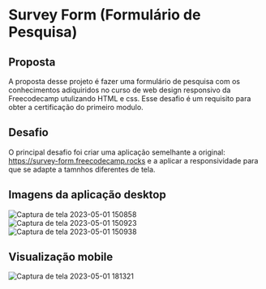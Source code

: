 # Survey Form (Formulário de Pesquisa)

## Proposta
A proposta desse projeto é fazer uma formulário de pesquisa com os conhecimentos adiquiridos no curso de web design responsivo da Freecodecamp utulizando HTML e css. Esse desafio é um requisito para obter a certificação do primeiro modulo.

## Desafio
O principal desafio foi criar uma aplicação semelhante a original: https://survey-form.freecodecamp.rocks e a aplicar a responsividade para que se adapte a tamnhos diferentes de tela.

## Imagens da aplicação desktop
![Captura de tela 2023-05-01 150858](https://user-images.githubusercontent.com/112333883/235531955-19fb5078-23c7-4ca5-b0f2-ea362728f5a0.png)
![Captura de tela 2023-05-01 150923](https://user-images.githubusercontent.com/112333883/235531963-087af54d-8ccd-477c-aa99-20632c545637.png)
![Captura de tela 2023-05-01 150938](https://user-images.githubusercontent.com/112333883/235531967-dc8a24a2-fd29-4cd1-affa-ab5da50d650d.png)

## Visualização mobile
![Captura de tela 2023-05-01 181321](https://user-images.githubusercontent.com/112333883/235532537-9807739b-7048-44e3-ba0c-ad2e11f8e5c6.png)




